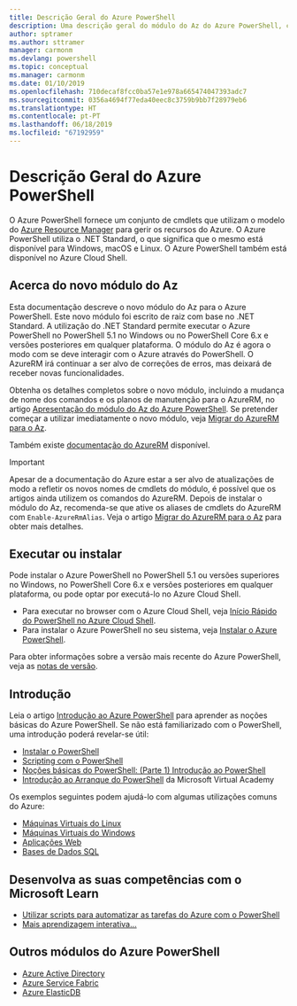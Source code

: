 ```yaml
---
title: Descrição Geral do Azure PowerShell
description: Uma descrição geral do módulo do Az do Azure PowerShell, com informações sobre como instalar e começar a utilizar.
author: sptramer
ms.author: sttramer
manager: carmonm
ms.devlang: powershell
ms.topic: conceptual
ms.manager: carmonm
ms.date: 01/10/2019
ms.openlocfilehash: 710decaf8fcc0ba57e1e978a665474047393adc7
ms.sourcegitcommit: 0356a4694f77eda40eec8c3759b9bb7f28979eb6
ms.translationtype: HT
ms.contentlocale: pt-PT
ms.lasthandoff: 06/18/2019
ms.locfileid: "67192959"
---
```

# <a name="overview-of-azure-powershell"></a>Descrição Geral do Azure PowerShell

O Azure PowerShell fornece um conjunto de cmdlets que utilizam o modelo do [Azure Resource Manager](/azure/azure-resource-manager/resource-group-overview) para gerir os recursos do Azure. O Azure PowerShell utiliza o .NET Standard, o que significa que o mesmo está disponível para Windows, macOS e Linux.
O Azure PowerShell também está disponível no Azure Cloud Shell.

## <a name="about-the-new-az-module"></a>Acerca do novo módulo do Az

Esta documentação descreve o novo módulo do Az para o Azure PowerShell. Este novo módulo foi escrito de raiz com base no .NET Standard. A utilização do .NET Standard permite executar o Azure PowerShell no PowerShell 5.1 no Windows ou no PowerShell Core 6.x e versões posteriores em qualquer plataforma. O módulo do Az é agora o modo com se deve interagir com o Azure através do PowerShell.
O AzureRM irá continuar a ser alvo de correções de erros, mas deixará de receber novas funcionalidades.

Obtenha os detalhes completos sobre o novo módulo, incluindo a mudança de nome dos comandos e os planos de manutenção para o AzureRM, no artigo [Apresentação do módulo do Az do Azure PowerShell](new-azureps-module-az.md). Se pretender começar a utilizar imediatamente o novo módulo, veja [Migrar do AzureRM para o Az](migrate-from-azurerm-to-az.md).

Também existe [documentação do AzureRM](/powershell/azure/azurerm) disponível.

> [!IMPORTANT]
>
> Apesar de a documentação do Azure estar a ser alvo de atualizações de modo a refletir os novos nomes de cmdlets do módulo, é possível que os artigos ainda utilizem os comandos do AzureRM. Depois de instalar o módulo do Az, recomenda-se que ative os aliases de cmdlets do AzureRM com `Enable-AzureRmAlias`. Veja o artigo [Migrar do AzureRM para o Az](migrate-from-azurerm-to-az.md) para obter mais detalhes.

## <a name="run-or-install"></a>Executar ou instalar

Pode instalar o Azure PowerShell no PowerShell 5.1 ou versões superiores no Windows, no PowerShell Core 6.x e versões posteriores em qualquer plataforma, ou pode optar por executá-lo no Azure Cloud Shell.

* Para executar no browser com o Azure Cloud Shell, veja [Início Rápido do PowerShell no Azure Cloud Shell](/azure/cloud-shell/quickstart-powershell).
* Para instalar o Azure PowerShell no seu sistema, veja [Instalar o Azure PowerShell](install-az-ps.md).

Para obter informações sobre a versão mais recente do Azure PowerShell, veja as [notas de versão](release-notes-azureps.md).

## <a name="get-started"></a>Introdução

Leia o artigo [Introdução ao Azure PowerShell](get-started-azureps.md) para aprender as noções básicas do Azure PowerShell. Se não está familiarizado com o PowerShell, uma introdução poderá revelar-se útil:

* [Instalar o PowerShell](/powershell/scripting/install/installing-powershell)
* [Scripting com o PowerShell](/powershell/scripting/powershell-scripting)
* [Noções básicas do PowerShell: (Parte 1) Introdução ao PowerShell](https://channel9.msdn.com/Blogs/Taste-of-Premier/PowerShellBasicsPart1)
* [Introdução ao Arranque do PowerShell](https://mva.microsoft.com/liveevents/powershell-jumpstart) da Microsoft Virtual Academy

Os exemplos seguintes podem ajudá-lo com algumas utilizações comuns do Azure:

* [Máquinas Virtuais do Linux](/azure/virtual-machines/virtual-machines-linux-powershell-samples?toc=/powershell/azure/toc.json)
* [Máquinas Virtuais do Windows](/azure/virtual-machines/virtual-machines-windows-powershell-samples?toc=/powershell/azure/toc.json)
* [Aplicações Web](/azure/app-service-web/app-service-powershell-samples?toc=/powershell/azure/toc.json)
* [Bases de Dados SQL](/azure/sql-database/sql-database-powershell-samples?toc=/powershell/azure/toc.json)

## <a name="build-your-skills-with-microsoft-learn"></a>Desenvolva as suas competências com o Microsoft Learn

- [Utilizar scripts para automatizar as tarefas do Azure com o PowerShell](/learn/modules/automate-azure-tasks-with-powershell/)
- [Mais aprendizagem interativa...](/learn/browse/?term=powershell)

## <a name="other-azure-powershell-modules"></a>Outros módulos do Azure PowerShell

* [Azure Active Directory](/powershell/azure/active-directory/)
* [Azure Service Fabric](/powershell/azure/service-fabric/)
* [Azure ElasticDB](/powershell/azure/elasticdbjobs/)
